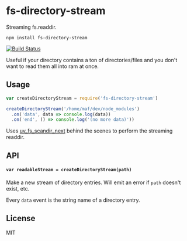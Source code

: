 # fs-directory-stream

Streaming fs.readdir.

```
npm install fs-directory-stream
```

[![Build Status](https://travis-ci.org/mafintosh/fs-directory-stream.svg?branch=master)](https://travis-ci.org/mafintosh/fs-directory-stream)

Useful if your directory contains a ton of directories/files and you don't want to read them all into ram at once.

## Usage

``` js
var createDirectoryStream = require('fs-directory-stream')

createDirectoryStream('/home/maf/dev/node_modules')
  .on('data', data => console.log(data))
  .on('end', () => console.log('(no more data)'))
```

Uses [uv_fs_scandir_next](http://docs.libuv.org/en/v1.x/fs.html?highlight=scandir_next#c.uv_fs_scandir_next) behind the scenes to perform the
streaming readdir.

## API

#### `var readableStream = createDirectoryStream(path)`

Make a new stream of directory entries. Will emit an error if `path` doesn't exist, etc.

Every `data` event is the string name of a directory entry.

## License

MIT
